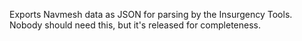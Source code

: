 Exports Navmesh data as JSON for parsing by the Insurgency Tools. Nobody should need this, but it's released for completeness.
